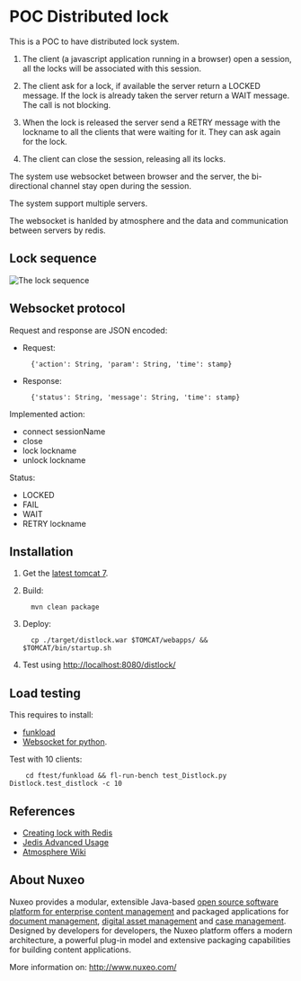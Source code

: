 # POC Distributed lock


This is a POC to have distributed lock system.

1. The client (a javascript application running in a browser) open a
   session, all the locks will be associated with this session.
  
2. The client ask for a lock, if available the server return a LOCKED
   message. If the lock is already taken the server return a WAIT
   message. The call is not blocking.
   
3. When the lock is released the server send a RETRY message with the
   lockname to all the clients that were waiting for it. They can 
   ask again for the lock.

4. The client can close the session, releasing all its locks.


The system use websocket between browser and the server, the
bi-directional channel stay open during the session.

The system support multiple servers.

The websocket is hanlded by atmosphere and the data and
communication between servers by redis.

## Lock sequence

![The lock sequence](https://raw.github.com/bdelbosc/distlock/master/lock-sequence.png)

## Websocket protocol
Request and response are JSON encoded:

- Request:

        {'action': String, 'param': String, 'time': stamp}


- Response: 

        {'status': String, 'message': String, 'time': stamp}

Implemented action:

- connect sessionName
- close
- lock lockname
- unlock lockname
   
Status:

- LOCKED
- FAIL
- WAIT
- RETRY lockname


## Installation

1. Get the [latest tomcat 7](http://tomcat.apache.org/download-70.cgi).
2. Build:

         mvn clean package
     
3. Deploy:

         cp ./target/distlock.war $TOMCAT/webapps/ && $TOMCAT/bin/startup.sh

4. Test using [http://localhost:8080/distlock/](http://localhost:8080/distlock/)

      

## Load testing

This requires to install:

- [funkload](http://funkload.nuxeo.com/install.html) 
- [Websocket for python](https://github.com/Lawouach/WebSocket-for-Python.git).

Test with 10 clients:

        cd ftest/funkload && fl-run-bench test_Distlock.py Distlock.test_distlock -c 10


## References

- [Creating lock with Redis](http://dr-josiah.blogspot.fr/2012/01/creating-lock-with-redis.html)
- [Jedis Advanced Usage](https://github.com/xetorthio/jedis/wiki/AdvancedUsage)
- [Atmosphere Wiki](https://github.com/Atmosphere/atmosphere/wiki)



## About Nuxeo

Nuxeo provides a modular, extensible Java-based [open source software platform for enterprise content management](http://www.nuxeo.com/en/products/ep) and packaged applications for [document management](http://www.nuxeo.com/en/products/document-management), [digital asset management](http://www.nuxeo.com/en/products/dam) and [case management](http://www.nuxeo.com/en/products/case-management). Designed by developers for developers, the Nuxeo platform offers a modern architecture, a powerful plug-in model and extensive packaging capabilities for building content applications.

More information on: <http://www.nuxeo.com/>
